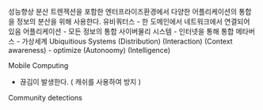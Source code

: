 성능향상
분산 트렌젝션을 포함한 엔터프라이즈환경에서 다양한 어플리케이션의 통합을 정보의 분산을 위해 사용한다.
유비쿼터스 - 한 도메인에서 네트워크에서 연결되어 있음
어플리케이션 - 모든 정보의 통합
사이버물리 시스템 - 인터넷을 통해 통합
메타버스 - 가상세계 
Ubiquitious Systems
(Distribution)
(Interaction)
(Context awareness) - optimize
(Autonoomy)
(Intelligence)

Mobile Computing
- 끊김이 발생한다. ( 캐쉬를 사용하여 방지 )

Community detections